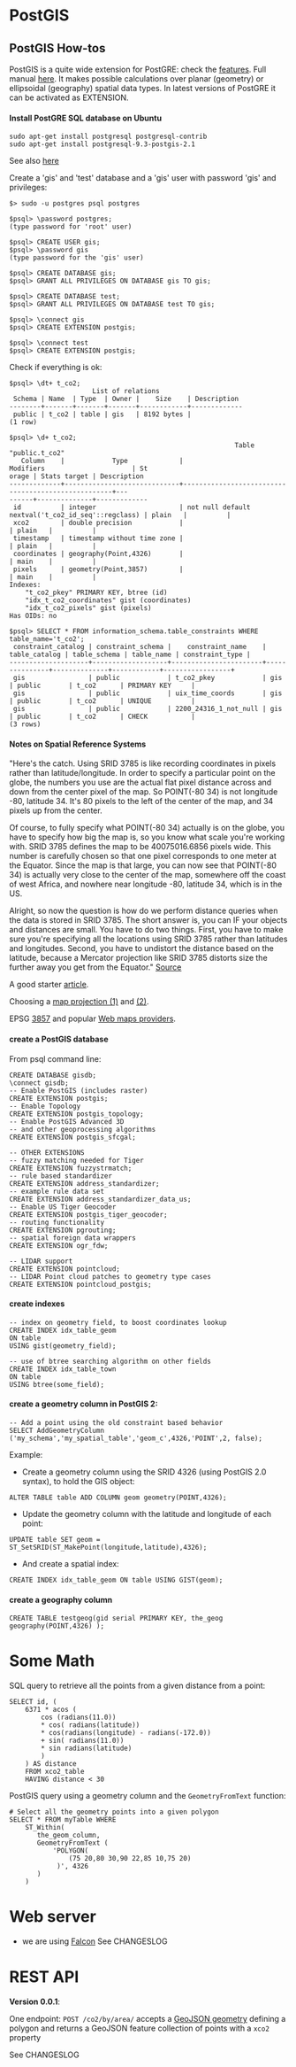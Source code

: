 # PostGIS
## PostGIS How-tos
PostGIS is a quite wide extension for PostGRE: check the [features](http://www.postgis.us/downloads/postgis21_cheatsheet.html).
Full manual [here](http://postgis.net/docs/manual-dev).
It makes possible calculations over planar (geometry) or ellipsoidal (geography) spatial data types. In latest versions of PostGRE it can be activated as EXTENSION.

#### Install PostGRE SQL database on Ubuntu
```
sudo apt-get install postgresql postgresql-contrib
sudo apt-get install postgresql-9.3-postgis-2.1
```
See also [here](https://help.ubuntu.com/community/PostgreSQL)

Create a 'gis' and 'test' database and a 'gis' user with password 'gis' and privileges:
```
$> sudo -u postgres psql postgres

$psql> \password postgres;
(type password for 'root' user)

$psql> CREATE USER gis;
$psql> \password gis
(type password for the 'gis' user)

$psql> CREATE DATABASE gis;
$psql> GRANT ALL PRIVILEGES ON DATABASE gis TO gis;

$psql> CREATE DATABASE test;
$psql> GRANT ALL PRIVILEGES ON DATABASE test TO gis;

$psql> \connect gis
$psql> CREATE EXTENSION postgis;

$psql> \connect test
$psql> CREATE EXTENSION postgis;
```

Check if everything is ok:
```
$psql> \dt+ t_co2;
                     List of relations
 Schema | Name  | Type  | Owner |    Size    | Description
--------+-------+-------+-------+------------+-------------
 public | t_co2 | table | gis   | 8192 bytes |
(1 row)

$psql> \d+ t_co2;
                                                         Table "public.t_co2"
   Column    |            Type             |                     Modifiers                      | St
orage | Stats target | Description
-------------+-----------------------------+----------------------------------------------------+---
------+--------------+-------------
 id          | integer                     | not null default nextval('t_co2_id_seq'::regclass) | plain   |          |
 xco2        | double precision            |                                                    | plain   |          |
 timestamp   | timestamp without time zone |                                                    | plain   |          |
 coordinates | geography(Point,4326)       |                                                    | main    |          |
 pixels      | geometry(Point,3857)        |                                                    | main    |          |
Indexes:
    "t_co2_pkey" PRIMARY KEY, btree (id)
    "idx_t_co2_coordinates" gist (coordinates)
    "idx_t_co2_pixels" gist (pixels)
Has OIDs: no

$psql> SELECT * FROM information_schema.table_constraints WHERE table_name='t_co2';
 constraint_catalog | constraint_schema |    constraint_name    | table_catalog | table_schema | table_name | constraint_type |
--------------------+-------------------+-----------------------+---------------+--------------+------------+-----------------+
 gis                | public            | t_co2_pkey            | gis           | public       | t_co2      | PRIMARY KEY     | 
 gis                | public            | uix_time_coords       | gis           | public       | t_co2      | UNIQUE          | 
 gis                | public            | 2200_24316_1_not_null | gis           | public       | t_co2      | CHECK           | 
(3 rows)

```

#### Notes on Spatial Reference Systems

"Here's the catch. Using SRID 3785 is like recording coordinates in pixels rather than latitude/longitude. In order to specify a particular point on the globe, the numbers you use are the actual flat pixel distance across and down from the center pixel of the map. So POINT(-80 34) is not longitude -80, latitude 34. It's 80 pixels to the left of the center of the map, and 34 pixels up from the center.

Of course, to fully specify what POINT(-80 34) actually is on the globe, you have to specify how big the map is, so you know what scale you're working with. SRID 3785 defines the map to be 40075016.6856 pixels wide. This number is carefully chosen so that one pixel corresponds to one meter at the Equator. Since the map is that large, you can now see that POINT(-80 34) is actually very close to the center of the map, somewhere off the coast of west Africa, and nowhere near longitude -80, latitude 34, which is in the US.

Alright, so now the question is how do we perform distance queries when the data is stored in SRID 3785. The short answer is, you can IF your objects and distances are small. You have to do two things. First, you have to make sure you're specifying all the locations using SRID 3785 rather than latitudes and longitudes. Second, you have to undistort the distance based on the latitude, because a Mercator projection like SRID 3785 distorts size the further away you get from the Equator."
[Source](https://groups.google.com/d/msg/rgeo-users/mSuhjK2Jl8o/XtSEa0Sa0-YJ)

A good starter [article](http://daniel-azuma.com/articles/georails/part-7).

Choosing a [map projection (1)](https://source.opennews.org/en-US/learning/choosing-right-map-projection/) and [(2)](http://www.geo.hunter.cuny.edu/~jochen/gtech201/lectures/lec6concepts/map%20coordinate%20systems/how%20to%20choose%20a%20projection.htm).

EPSG [3857](http://wiki.openstreetmap.org/wiki/EPSG:3857) and popular [Web maps providers](http://gis.stackexchange.com/questions/48949/epsg-3857-or-4326-for-googlemaps-openstreetmap-and-leaflet).


#### create a PostGIS database
From psql command line:
```
CREATE DATABASE gisdb;
\connect gisdb;
-- Enable PostGIS (includes raster)
CREATE EXTENSION postgis;
-- Enable Topology
CREATE EXTENSION postgis_topology;
-- Enable PostGIS Advanced 3D 
-- and other geoprocessing algorithms
CREATE EXTENSION postgis_sfcgal;

-- OTHER EXTENSIONS
-- fuzzy matching needed for Tiger
CREATE EXTENSION fuzzystrmatch;
-- rule based standardizer
CREATE EXTENSION address_standardizer;
-- example rule data set
CREATE EXTENSION address_standardizer_data_us;
-- Enable US Tiger Geocoder
CREATE EXTENSION postgis_tiger_geocoder;
-- routing functionality
CREATE EXTENSION pgrouting;
-- spatial foreign data wrappers
CREATE EXTENSION ogr_fdw;

-- LIDAR support
CREATE EXTENSION pointcloud;
-- LIDAR Point cloud patches to geometry type cases
CREATE EXTENSION pointcloud_postgis;
```

#### create indexes
```
-- index on geometry field, to boost coordinates lookup
CREATE INDEX idx_table_geom
ON table
USING gist(geometry_field);

-- use of btree searching algorithm on other fields
CREATE INDEX idx_table_town
ON table
USING btree(some_field);
```

#### create a geometry column in PostGIS 2:
```
-- Add a point using the old constraint based behavior
SELECT AddGeometryColumn ('my_schema','my_spatial_table','geom_c',4326,'POINT',2, false);
```
Example: 

* Create a geometry column using the SRID 4326 (using PostGIS 2.0 syntax), to hold the GIS object:
```
ALTER TABLE table ADD COLUMN geom geometry(POINT,4326);
```
* Update the geometry column with the latitude and longitude of each point:
```
UPDATE table SET geom = ST_SetSRID(ST_MakePoint(longitude,latitude),4326);
```
* And create a spatial index:
```
CREATE INDEX idx_table_geom ON table USING GIST(geom);
```

#### create a geography column
```
CREATE TABLE testgeog(gid serial PRIMARY KEY, the_geog geography(POINT,4326) );
```

# Some Math
SQL query to retrieve all the points from a given distance from a point:
```
SELECT id, (
    6371 * acos (
        cos (radians(11.0))
        * cos( radians(latitude))
        * cos(radians(longitude) - radians(-172.0))
        + sin( radians(11.0))
        * sin radians(latitude)
        )
    ) AS distance 
    FROM xco2_table
    HAVING distance < 30
```

PostGIS query using a geometry column and the `GeometryFromText` function:
```
# Select all the geometry points into a given polygon
SELECT * FROM myTable WHERE 
    ST_Within(
       the_geom_column, 
       GeometryFromText (
           'POLYGON(
               (75 20,80 30,90 22,85 10,75 20)
            )', 4326
       )
    )
```

# Web server
- we are using [Falcon](http://falconframework.org)
See CHANGESLOG


# REST API
**Version 0.0.1**:

One endpoint:
`POST /co2/by/area/` accepts a [GeoJSON geometry](http://geojson.org/) defining a polygon and returns a GeoJSON feature collection of points with a `xco2` property 

See CHANGESLOG
